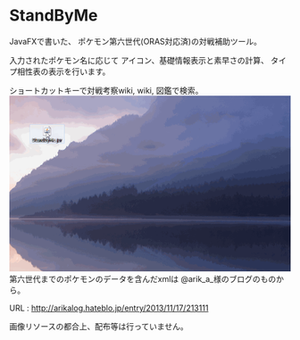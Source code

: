 # StandByMe
JavaFXで書いた、
ポケモン第六世代(ORAS対応済)の対戦補助ツール。

入力されたポケモン名に応じて
アイコン、基礎情報表示と素早さの計算、
タイプ相性表の表示を行います。

ショートカットキーで対戦考察wiki, wiki, 図鑑で検索。
![image_alt_text](https://github.com/KingC100/StandByMe/blob/master/aiee.gif?raw=true)</a>
第六世代までのポケモンのデータを含んだxmlは
@arik_a_様のブログのものから。

URL : http://arikalog.hateblo.jp/entry/2013/11/17/213111

画像リソースの都合上、配布等は行っていません。
